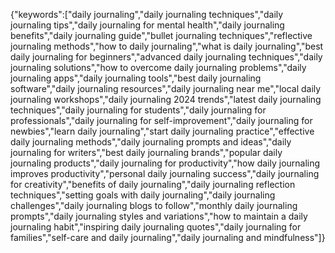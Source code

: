 {"keywords":["daily journaling","daily journaling techniques","daily journaling tips","daily journaling for mental health","daily journaling benefits","daily journaling guide","bullet journaling techniques","reflective journaling methods","how to daily journaling","what is daily journaling","best daily journaling for beginners","advanced daily journaling techniques","daily journaling solutions","how to overcome daily journaling problems","daily journaling apps","daily journaling tools","best daily journaling software","daily journaling resources","daily journaling near me","local daily journaling workshops","daily journaling 2024 trends","latest daily journaling techniques","daily journaling for students","daily journaling for professionals","daily journaling for self-improvement","daily journaling for newbies","learn daily journaling","start daily journaling practice","effective daily journaling methods","daily journaling prompts and ideas","daily journaling for writers","best daily journaling brands","popular daily journaling products","daily journaling for productivity","how daily journaling improves productivity","personal daily journaling success","daily journaling for creativity","benefits of daily journaling","daily journaling reflection techniques","setting goals with daily journaling","daily journaling challenges","daily journaling blogs to follow","monthly daily journaling prompts","daily journaling styles and variations","how to maintain a daily journaling habit","inspiring daily journaling quotes","daily journaling for families","self-care and daily journaling","daily journaling and mindfulness"]}